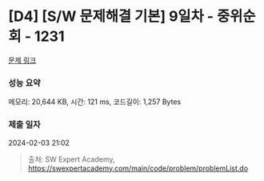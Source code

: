# [D4] [S/W 문제해결 기본] 9일차 - 중위순회 - 1231 

[문제 링크](https://swexpertacademy.com/main/code/problem/problemDetail.do?contestProbId=AV140YnqAIECFAYD) 

### 성능 요약

메모리: 20,644 KB, 시간: 121 ms, 코드길이: 1,257 Bytes

### 제출 일자

2024-02-03 21:02



> 출처: SW Expert Academy, https://swexpertacademy.com/main/code/problem/problemList.do
